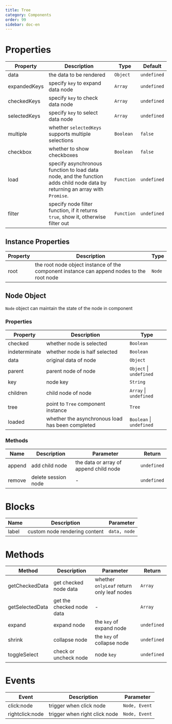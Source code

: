 ```yaml
---
title: Tree
category: Components
order: 99 
sidebar: doc-en
---
```


# Properties

| Property | Description | Type | Default |
| --- | --- | --- | --- |
| data | the data to be rendered | `Object` | `undefined` |
| expandedKeys |specify `key` to expand data node | `Array` | `undefined` |
| checkedKeys | specify `key` to check data node| `Array` | `undefined` |
| selectedKeys | specify `key` to select data node | `Array` | `undefined` |
| multiple | whether `selectedKeys` supports multiple selections | `Boolean` | `false` |
| checkbox | whether to show checkboxes | `Boolean` | `false` |
| load | specify asynchronous function to load data node, and the function adds child node data  by returning an array with `Promise`. | `Function` | `undefined` |
| filter | specify node filter function, if it returns `true`, show it, otherwise filter out | `Function` | `undefined` |

## Instance Properties

| Property | Description | Type |
| --- | --- | --- |
| root |the root node object instance of the component instance can append nodes to the root node | `Node` |

## Node Object

`Node` object can maintain the state of the node in component


### Properties

| Property | Description | Type |
| --- | --- | --- |
| checked | whether node is selected| `Boolean` |
| indeterminate | whether node is half selected | `Boolean` |
| data | original data of node | `Object` |
| parent | parent node of node | `Object` &#124; `undefined` |
| key | node key | `String` |
| children | child node of node | `Array` &#124; `undefined` |
| tree | point to `Tree` component instance | `Tree` |
| loaded | whether the asynchronous load has been completed| `Boolean` &#124; `undefined` |

### Methods

| Name | Description | Parameter | Return |
| --- | --- | --- | --- |
| append | add child node | the data or array of append child node | `undefined` |
| remove | delete session node | - | `undefined` |

# Blocks

| Name | Description | Parameter |
| --- | --- | --- |
| label | custom node rendering content | `data, node` |

# Methods

| Method | Description | Parameter | Return |
| --- | --- | --- | --- |
| getCheckedData | get checked node data | whether `onlyLeaf` return only leaf nodes | `Array` |
| getSelectedData | get the checked node data | - | `Array` |
| expand | expand node | the `key` of expand node | `undefined` |
| shrink | collapse node | the `key` of collapse node | `undefined` |
| toggleSelect | check or uncheck node | node `key` | `undefined` |

# Events

| Event | Description | Parameter |
| --- | --- | --- |
| click:node | trigger when click node | `Node, Event` |
| rightclick:node | trigger when right click node | `Node, Event` |
